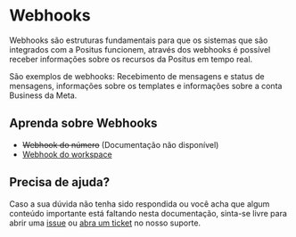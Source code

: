 # Webhooks

Webhooks são estruturas fundamentais para que os sistemas que são integrados com a Positus funcionem, através dos webhooks é possível receber informações sobre os recursos da Positus em tempo real.

São exemplos de webhooks: Recebimento de mensagens e status de mensagens, informações sobre os templates e informações sobre a conta Business da Meta.

## Aprenda sobre Webhooks

- ~~Webhook do número~~ (Documentação não disponível)
- [Webhook do workspace](workspace-webhook/README.md)

## Precisa de ajuda?

Caso a sua dúvida não tenha sido respondida ou você acha que algum conteúdo importante está faltando nesta documentação, sinta-se livre para abrir uma [issue](https://github.com/positusapps/quick-docs/issues) ou [abra um ticket](https://studio.posit.us/suporte) no nosso suporte.
